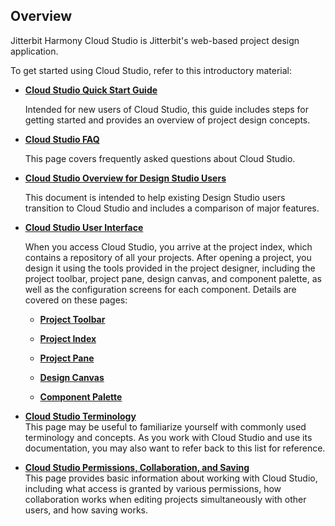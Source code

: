 ## Overview

Jitterbit Harmony Cloud Studio is Jitterbit's web-based project design application.

To get started using Cloud Studio, refer to this introductory material:

-   **[Cloud Studio Quick Start Guide](https://success.jitterbit.com/display/CS/Cloud+Studio+Quick+Start+Guide)**

    Intended for new users of Cloud Studio, this guide includes steps for getting started and provides an overview
    of project design concepts.

-   **[Cloud Studio FAQ](https://success.jitterbit.com/display/CS/Cloud+Studio+FAQ)**

    This page covers frequently asked questions about Cloud Studio.

-   **[Cloud Studio Overview for Design Studio Users](https://success.jitterbit.com/display/CS/Cloud+Studio+Overview+for+Design+Studio+Users)**

    This document is intended to help existing Design Studio users transition to Cloud Studio and includes a
    comparison of major features.

-   **[Cloud Studio User Interface](https://success.jitterbit.com/display/CS/Cloud+Studio+User+Interface)**

    When you access Cloud Studio, you arrive at the project index, which contains a repository of all your projects.
    After opening a project, you design it using the tools provided in the project designer, including the project
    toolbar, project pane, design canvas, and component palette, as well as the configuration screens for each
    component. Details are covered on these pages:

    -   **[Project Toolbar](https://success.jitterbit.com/display/CS/Project+Toolbar)**

    -   **[Project Index](https://success.jitterbit.com/display/CS/Project+Index)**

    -   **[Project Pane](https://success.jitterbit.com/display/CS/Project+Pane)**

    -   **[Design Canvas](https://success.jitterbit.com/display/CS/Design+Canvas)**

    -   **[Component Palette](https://success.jitterbit.com/display/CS/Component+Palette)**

-   **[Cloud Studio Terminology](https://success.jitterbit.com/display/CS/Cloud+Studio+Terminology)**\
    This page may be useful to familiarize yourself with commonly used terminology and concepts. As you work with
    Cloud Studio and use its documentation, you may also want to refer back to this list for reference.

-   **[Cloud Studio Permissions, Collaboration, and
    Saving](https://success.jitterbit.com/display/CS/Cloud+Studio+Permissions%2C+Collaboration%2C+and+Saving)**\
    This page provides basic information about working with Cloud Studio, including what access is granted by
    various permissions, how collaboration works when editing projects simultaneously with other users, and how
    saving works.
